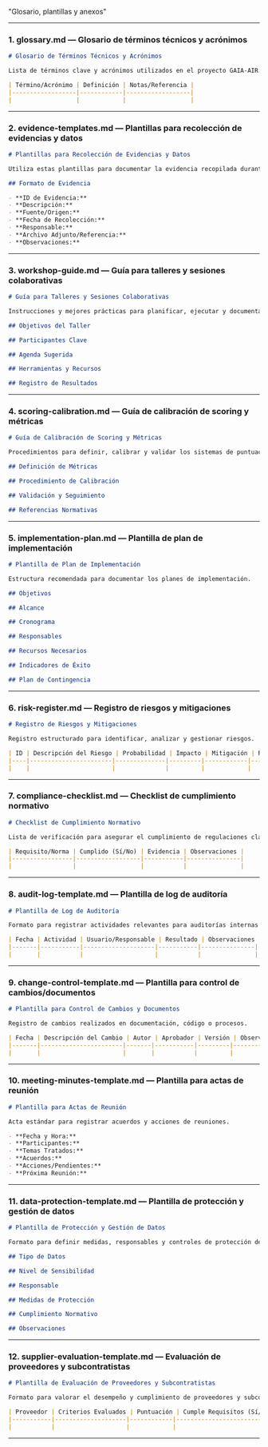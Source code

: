 "Glosario, plantillas y anexos" 


---

### 1. glossary.md — Glosario de términos técnicos y acrónimos

```markdown
# Glosario de Términos Técnicos y Acrónimos

Lista de términos clave y acrónimos utilizados en el proyecto GAIA-AIR.

| Término/Acrónimo | Definición | Notas/Referencia |
|------------------|------------|------------------|
|                  |            |                  |
```

---

### 2. evidence-templates.md — Plantillas para recolección de evidencias y datos

```markdown
# Plantillas para Recolección de Evidencias y Datos

Utiliza estas plantillas para documentar la evidencia recopilada durante el desarrollo, validación y certificación.

## Formato de Evidencia

- **ID de Evidencia:**  
- **Descripción:**  
- **Fuente/Origen:**  
- **Fecha de Recolección:**  
- **Responsable:**  
- **Archivo Adjunto/Referencia:**  
- **Observaciones:**  
```

---

### 3. workshop-guide.md — Guía para talleres y sesiones colaborativas

```markdown
# Guía para Talleres y Sesiones Colaborativas

Instrucciones y mejores prácticas para planificar, ejecutar y documentar talleres colaborativos en el marco del proyecto.

## Objetivos del Taller

## Participantes Clave

## Agenda Sugerida

## Herramientas y Recursos

## Registro de Resultados

```

---

### 4. scoring-calibration.md — Guía de calibración de scoring y métricas

```markdown
# Guía de Calibración de Scoring y Métricas

Procedimientos para definir, calibrar y validar los sistemas de puntuación y métricas utilizados en GAIA-AIR.

## Definición de Métricas

## Procedimiento de Calibración

## Validación y Seguimiento

## Referencias Normativas

```

---

### 5. implementation-plan.md — Plantilla de plan de implementación

```markdown
# Plantilla de Plan de Implementación

Estructura recomendada para documentar los planes de implementación.

## Objetivos

## Alcance

## Cronograma

## Responsables

## Recursos Necesarios

## Indicadores de Éxito

## Plan de Contingencia

```

---

### 6. risk-register.md — Registro de riesgos y mitigaciones

```markdown
# Registro de Riesgos y Mitigaciones

Registro estructurado para identificar, analizar y gestionar riesgos.

| ID | Descripción del Riesgo | Probabilidad | Impacto | Mitigación | Responsable | Estado |
|----|-----------------------|--------------|---------|------------|-------------|--------|
|    |                       |              |         |            |             |        |
```

---

### 7. compliance-checklist.md — Checklist de cumplimiento normativo

```markdown
# Checklist de Cumplimiento Normativo

Lista de verificación para asegurar el cumplimiento de regulaciones clave (EASA, CS-25, ESG, etc.).

| Requisito/Norma | Cumplido (Sí/No) | Evidencia | Observaciones |
|-----------------|------------------|-----------|---------------|
|                 |                  |           |               |
```

---

### 8. audit-log-template.md — Plantilla de log de auditoría

```markdown
# Plantilla de Log de Auditoría

Formato para registrar actividades relevantes para auditorías internas y externas.

| Fecha | Actividad | Usuario/Responsable | Resultado | Observaciones |
|-------|-----------|--------------------|-----------|---------------|
|       |           |                    |           |               |
```

---

### 9. change-control-template.md — Plantilla para control de cambios/documentos

```markdown
# Plantilla para Control de Cambios y Documentos

Registro de cambios realizados en documentación, código o procesos.

| Fecha | Descripción del Cambio | Autor | Aprobador | Versión | Observaciones |
|-------|-----------------------|-------|-----------|---------|---------------|
|       |                       |       |           |         |               |
```

---

### 10. meeting-minutes-template.md — Plantilla para actas de reunión

```markdown
# Plantilla para Actas de Reunión

Acta estándar para registrar acuerdos y acciones de reuniones.

- **Fecha y Hora:**  
- **Participantes:**  
- **Temas Tratados:**  
- **Acuerdos:**  
- **Acciones/Pendientes:**  
- **Próxima Reunión:**  

```

---

### 11. data-protection-template.md — Plantilla de protección y gestión de datos

```markdown
# Plantilla de Protección y Gestión de Datos

Formato para definir medidas, responsables y controles de protección de datos.

## Tipo de Datos

## Nivel de Sensibilidad

## Responsable

## Medidas de Protección

## Cumplimiento Normativo

## Observaciones

```

---

### 12. supplier-evaluation-template.md — Evaluación de proveedores y subcontratistas

```markdown
# Plantilla de Evaluación de Proveedores y Subcontratistas

Formato para valorar el desempeño y cumplimiento de proveedores y subcontratistas.

| Proveedor | Criterios Evaluados | Puntuación | Cumple Requisitos (Sí/No) | Observaciones |
|-----------|--------------------|------------|---------------------------|---------------|
|           |                    |            |                           |               |
```

---

